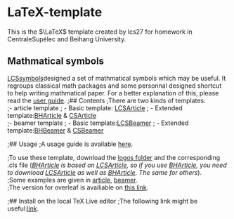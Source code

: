 # LaTeX-template
This is the $\LaTeX$ template created by lcs27 for homework in CentraleSupélec and Beihang University.  

## Mathmatical symbols
[LCSsymbols](.\symbols\LCSsymbols.sty)designed a set of mathmatical symbols which may be useful. It regroups classical math packages and some personnal designed shortcut to help writing mathmatical paper.
For a better explanation of this, please read the [user guide](.\symbols\LCSsymbols.md).
;## Contents
;There are two kinds of templates:  
;- article template 
;  - Basic template: [LCSArticle](LCSArticle.cls) 
;  - Extended template:[BHArticle](BHArticle.cls)  & [CSArticle](CSArticle.cls)   
;- beamer template 
;  - Basic template:[LCSBeamer](LCSBeamer.cls) 
;  - Extended template:[BHBeamer](BHBeamer.cls)  & [CSBeamer](CSBeamer.cls)   

;## Usage
;A usage guide is available [here](UsageGuide.pdf).

;To use these template, download the [logos folder](/logos) and the corresponding .cls file (*[BHArticle](BHArticle.cls) is based on [LCSArticle](LCSArticle.cls), so if you use [BHArticle](BHArticle.cls), you need to download [LCSArticle](LCSArticle.cls) as well as [BHArticle](BHArticle.cls). The same for others*).   
;Some examples are given in [article](article.tex), [beamer](beamer.tex).   
;The version for overleaf is availiable on [this link](https://www.overleaf.com/read/tcbxdycqrwjg).

;## Install on the local TeX Live editor
;The following link might be useful:[link](https://www.cnblogs.com/yfjack/p/4639185.html).
